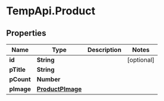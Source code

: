 # TempApi.Product

## Properties

Name | Type | Description | Notes
------------ | ------------- | ------------- | -------------
**id** | **String** |  | [optional] 
**pTitle** | **String** |  | 
**pCount** | **Number** |  | 
**pImage** | [**ProductPImage**](ProductPImage.md) |  | 


